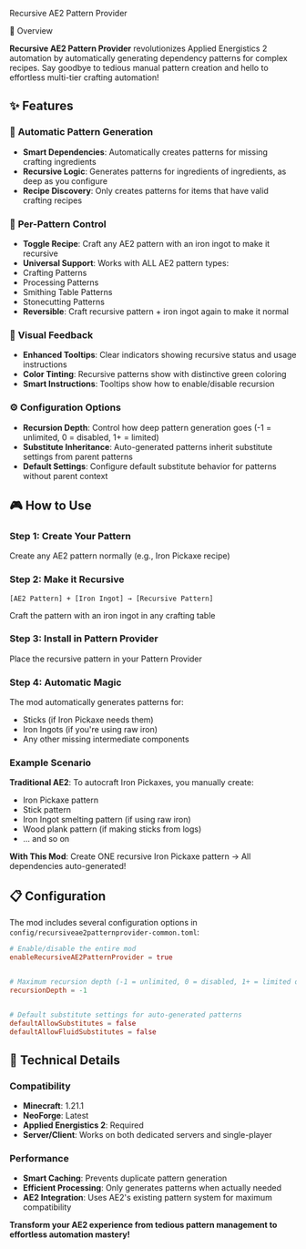 Recursive AE2 Pattern Provider


🔄 Overview


**Recursive AE2 Pattern Provider** revolutionizes Applied Energistics 2 automation by automatically generating dependency patterns for complex recipes. Say goodbye to tedious manual pattern creation and hello to effortless multi-tier crafting automation!


## ✨ Features


### 🎯 **Automatic Pattern Generation**
- **Smart Dependencies**: Automatically creates patterns for missing crafting ingredients
- **Recursive Logic**: Generates patterns for ingredients of ingredients, as deep as you configure
- **Recipe Discovery**: Only creates patterns for items that have valid crafting recipes


### 🔧 **Per-Pattern Control**
- **Toggle Recipe**: Craft any AE2 pattern with an iron ingot to make it recursive
- **Universal Support**: Works with ALL AE2 pattern types:
- Crafting Patterns
- Processing Patterns
- Smithing Table Patterns
- Stonecutting Patterns
- **Reversible**: Craft recursive pattern + iron ingot again to make it normal


### 🎨 **Visual Feedback**
- **Enhanced Tooltips**: Clear indicators showing recursive status and usage instructions
- **Color Tinting**: Recursive patterns show with distinctive green coloring
- **Smart Instructions**: Tooltips show how to enable/disable recursion


### ⚙️ **Configuration Options**
- **Recursion Depth**: Control how deep pattern generation goes (-1 = unlimited, 0 = disabled, 1+ = limited)
- **Substitute Inheritance**: Auto-generated patterns inherit substitute settings from parent patterns
- **Default Settings**: Configure default substitute behavior for patterns without parent context


## 🎮 How to Use


### **Step 1: Create Your Pattern**
Create any AE2 pattern normally (e.g., Iron Pickaxe recipe)


### **Step 2: Make it Recursive**
```
[AE2 Pattern] + [Iron Ingot] → [Recursive Pattern]
```
Craft the pattern with an iron ingot in any crafting table


### **Step 3: Install in Pattern Provider**
Place the recursive pattern in your Pattern Provider


### **Step 4: Automatic Magic**
The mod automatically generates patterns for:
- Sticks (if Iron Pickaxe needs them)
- Iron Ingots (if you're using raw iron)
- Any other missing intermediate components


### **Example Scenario**
**Traditional AE2**: To autocraft Iron Pickaxes, you manually create:
- Iron Pickaxe pattern
- Stick pattern
- Iron Ingot smelting pattern (if using raw iron)
- Wood plank pattern (if making sticks from logs)
- ... and so on


**With This Mod**: Create ONE recursive Iron Pickaxe pattern → All dependencies auto-generated!


## 📋 Configuration


The mod includes several configuration options in `config/recursiveae2patternprovider-common.toml`:


```toml
# Enable/disable the entire mod
enableRecursiveAE2PatternProvider = true


# Maximum recursion depth (-1 = unlimited, 0 = disabled, 1+ = limited depth)
recursionDepth = -1


# Default substitute settings for auto-generated patterns
defaultAllowSubstitutes = false
defaultAllowFluidSubstitutes = false
```


## 🔧 Technical Details


### **Compatibility**
- **Minecraft**: 1.21.1
- **NeoForge**: Latest
- **Applied Energistics 2**: Required
- **Server/Client**: Works on both dedicated servers and single-player


### **Performance**
- **Smart Caching**: Prevents duplicate pattern generation
- **Efficient Processing**: Only generates patterns when actually needed
- **AE2 Integration**: Uses AE2's existing pattern system for maximum compatibility


**Transform your AE2 experience from tedious pattern management to effortless automation mastery!**